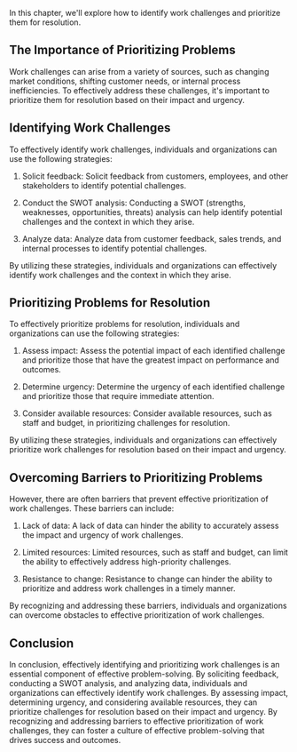 
In this chapter, we'll explore how to identify work challenges and prioritize them for resolution.

The Importance of Prioritizing Problems
---------------------------------------

Work challenges can arise from a variety of sources, such as changing market conditions, shifting customer needs, or internal process inefficiencies. To effectively address these challenges, it's important to prioritize them for resolution based on their impact and urgency.

Identifying Work Challenges
---------------------------

To effectively identify work challenges, individuals and organizations can use the following strategies:

1. Solicit feedback: Solicit feedback from customers, employees, and other stakeholders to identify potential challenges.

2. Conduct the SWOT analysis: Conducting a SWOT (strengths, weaknesses, opportunities, threats) analysis can help identify potential challenges and the context in which they arise.

3. Analyze data: Analyze data from customer feedback, sales trends, and internal processes to identify potential challenges.

By utilizing these strategies, individuals and organizations can effectively identify work challenges and the context in which they arise.

Prioritizing Problems for Resolution
------------------------------------

To effectively prioritize problems for resolution, individuals and organizations can use the following strategies:

1. Assess impact: Assess the potential impact of each identified challenge and prioritize those that have the greatest impact on performance and outcomes.

2. Determine urgency: Determine the urgency of each identified challenge and prioritize those that require immediate attention.

3. Consider available resources: Consider available resources, such as staff and budget, in prioritizing challenges for resolution.

By utilizing these strategies, individuals and organizations can effectively prioritize work challenges for resolution based on their impact and urgency.

Overcoming Barriers to Prioritizing Problems
--------------------------------------------

However, there are often barriers that prevent effective prioritization of work challenges. These barriers can include:

1. Lack of data: A lack of data can hinder the ability to accurately assess the impact and urgency of work challenges.

2. Limited resources: Limited resources, such as staff and budget, can limit the ability to effectively address high-priority challenges.

3. Resistance to change: Resistance to change can hinder the ability to prioritize and address work challenges in a timely manner.

By recognizing and addressing these barriers, individuals and organizations can overcome obstacles to effective prioritization of work challenges.

Conclusion
----------

In conclusion, effectively identifying and prioritizing work challenges is an essential component of effective problem-solving. By soliciting feedback, conducting a SWOT analysis, and analyzing data, individuals and organizations can effectively identify work challenges. By assessing impact, determining urgency, and considering available resources, they can prioritize challenges for resolution based on their impact and urgency. By recognizing and addressing barriers to effective prioritization of work challenges, they can foster a culture of effective problem-solving that drives success and outcomes.
